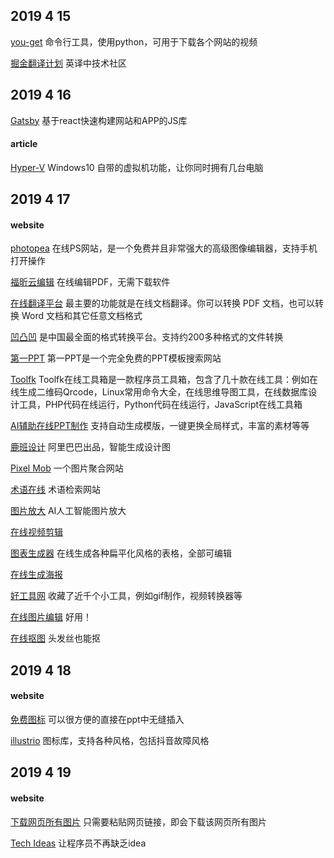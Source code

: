 ## 2019 4 15
[you-get](https://github.com/soimort/you-get)  命令行工具，使用python，可用于下载各个网站的视频

[掘金翻译计划](https://github.com/xitu/gold-miner) 英译中技术社区

## 2019 4 16
[Gatsby](https://github.com/gatsbyjs/gatsby) 基于react快速构建网站和APP的JS库

#### article

[Hyper-V](https://zhuanlan.zhihu.com/p/50982679) Windows10 自带的虚拟机功能，让你同时拥有几台电脑

## 2019 4 17

#### website

[photopea](https://www.photopea.com/) 在线PS网站，是一个免费并且非常强大的高级图像编辑器，支持手机打开操作

[福昕云编辑](http://edit.foxitcloud.cn/) 在线编辑PDF，无需下载软件

[在线翻译平台](https://www.onlinedoctranslator.com/) 最主要的功能就是在线文档翻译。你可以转换 PDF 文档，也可以转换 Word 文档和其它任意文档格式

[凹凸凹](http://www.alltoall.net/) 是中国最全面的格式转换平台。支持约200多种格式的文件转换

[第一PPT](http://www.1ppt.com/) 第一PPT是一个完全免费的PPT模板搜索网站

[Toolfk](https://www.toolfk.com/) Toolfk在线工具箱是一款程序员工具箱，包含了几十款在线工具：例如在线生成二维码Qrcode，Linux常用命令大全，在线思维导图工具，在线数据库设计工具，PHP代码在线运行，Python代码在线运行，JavaScript在线工具箱

[AI辅助在线PPT制作](https://www.beautiful.ai/) 支持自动生成模版，一键更换全局样式，丰富的素材等等

[鹿班设计](https://luban.aliyun.com/) 阿里巴巴出品，智能生成设计图

[Pixel Mob](https://pixelmob.co/) 一个图片聚合网站

[术语在线](http://www.termonline.cn/index.htm) 术语检索网站

[图片放大](https://bigjpg.com/) AI人工智能图片放大

[在线视频剪辑](https://promo.com/) 

[图表生成器](https://chartify.io/) 在线生成各种扁平化风格的表格，全部可编辑

[在线生成海报](https://www.arkie.cn/welcome) 

[好工具网](http://www.nicetool.net/) 收藏了近千个小工具，例如gif制作，视频转换器等

[在线图片编辑](https://www.iloveimg.com/zh-cn) 好用！

[在线抠图](https://www.remove.bg/) 头发丝也能抠

 ## 2019 4 18
 
 #### website
 
 [免费图标](https://icons8.cn/) 可以很方便的直接在ppt中无缝插入
 
 [illustrio](https://illustrio.com) 图标库，支持各种风格，包括抖音故障风格
 
 ## 2019 4 19
 
 #### website
 
 [下载网页所有图片](https://imagecyborg.com/) 只需要粘贴网页链接，即会下载该网页所有图片
 
 [Tech Ideas](https://bwasti.com/techideas) 让程序员不再缺乏idea
